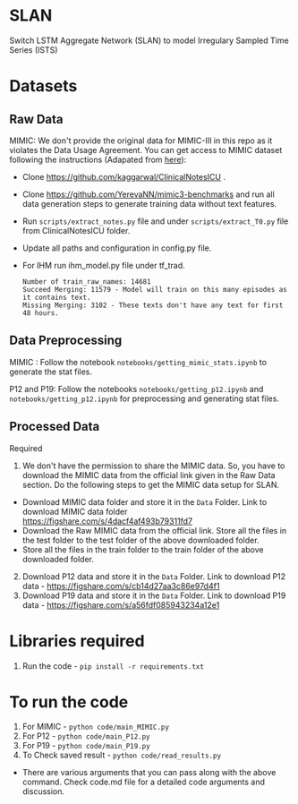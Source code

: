 # SLAN
Switch LSTM Aggregate Network (SLAN) to model Irregulary Sampled Time Series (ISTS)

# Datasets 

## Raw Data

MIMIC: We don't provide the original data for MIMIC-III in this repo as it violates the Data Usage Agreement. You can get access to MIMIC dataset following the instructions (Adapated from [here]((https://github.com/kaggarwal/ClinicalNotesICU#steps))):

- Clone https://github.com/kaggarwal/ClinicalNotesICU . 
- Clone https://github.com/YerevaNN/mimic3-benchmarks and run all data generation steps to generate training data without text features.
- Run `scripts/extract_notes.py` file and under `scripts/extract_T0.py` file from ClinicalNotesICU folder.
- Update all paths and configuration in config.py file.
- For IHM run ihm_model.py file under tf_trad. 
    
    ```
    Number of train_raw_names: 14681
    Succeed Merging: 11579 - Model will train on this many episodes as it contains text.
    Missing Merging: 3102 - These texts don't have any text for first 48 hours.
    ```


## Data Preprocessing

MIMIC : Follow the notebook `notebooks/getting_mimic_stats.ipynb` to generate the stat files.

P12 and P19:  Follow the notebooks `notebooks/getting_p12.ipynb` and `notebooks/getting_p12.ipynb` for preprocessing and generating stat files.


## Processed Data
Required
1. We don't have the permission to share the MIMIC data. So, you have to download the MIMIC data from the official link given in the Raw Data section. Do the following steps to get the MIMIC data setup for SLAN.
 - Download MIMIC data folder and store it in the `Data` Folder. Link to download MIMIC data folder https://figshare.com/s/4dacf4af493b79311fd7
 - Download the Raw MIMIC data from the official link. Store all the files in the test folder to the test folder of the above downloaded folder.
 - Store all the files in the train folder to the train folder of the above downloaded folder.
2. Download P12 data and store it in the `Data` Folder. Link to download P12 data - https://figshare.com/s/cb14d27aa3c86e97d4f1
3. Download P19 data and store it in the `Data` Folder. Link to download P19 data - https://figshare.com/s/a56fdf085943234a12e1

# Libraries required
1. Run the code - `pip install -r requirements.txt`

# To run the code
1. For MIMIC - `python code/main_MIMIC.py`
2. For P12 - `python code/main_P12.py`
3. For P19 - `python code/main_P19.py`
4. To Check saved result - `python code/read_results.py`

- There are various arguments that you can pass along with the above command.
Check code.md file for a detailed code arguments and discussion.